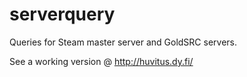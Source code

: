 # serverquery

Queries for Steam master server and GoldSRC servers.

See a working version @ http://huvitus.dy.fi/
